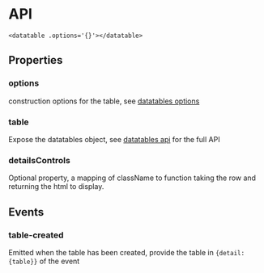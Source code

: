 # API

`<datatable .options='{}'></datatable>`

## Properties

### options

construction options for the table, see [datatables options](https://datatables.net/manual/options)

### table

Expose the datatables object, see [datatables api](https://datatables.net/manual/api) for the full API

### detailsControls

Optional property, a mapping of className to function taking the row and returning the html to display.

## Events

### table-created

Emitted when the table has been created, provide the table in `{detail:{table}}` of the event
